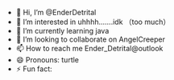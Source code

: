 - 👋 Hi, I’m @EnderDetrital
- 👀 I’m interested in uhhhh.......idk （too much）
- 🌱 I’m currently learning java
- 💞️ I’m looking to collaborate on AngelCreeper
- 📫 How to reach me Ender_Detrital@outlook
- 😄 Pronouns: turtle
- ⚡ Fun fact: 

<!---
EnderDetrital/EnderDetrital is a ✨ special ✨ repository because its `README.md` (this file) appears on your GitHub profile.
You can click the Preview link to take a look at your changes.
--->
